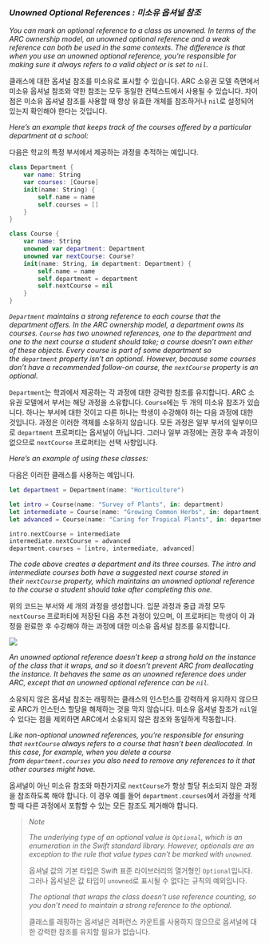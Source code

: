 ### *Unowned Optional References : 미소유 옵셔널 참조*

*You can mark an optional reference to a class as unowned. In terms of the ARC ownership model, an unowned optional reference and a weak reference can both be used in the same contexts. The difference is that when you use an unowned optional reference, you’re responsible for making sure it always refers to a valid object or is set to `nil`.*

클래스에 대한 옵셔널 참조를 미소유로 표시할 수 있습니다. ARC 소유권 모델 측면에서 미소유 옵셔널 참조와 약한 참조는 모두 동일한 컨텍스트에서 사용될 수 있습니다. 차이점은 미소유 옵셔널 참조를 사용할 때 항상 유효한 개체를 참조하거나 `nil`로 설정되어 있는지 확인해야 한다는 것입니다.

*Here’s an example that keeps track of the courses offered by a particular department at a school:*

다음은 학교의 특정 부서에서 제공하는 과정을 추적하는 예입니다.

```swift
class Department {
    var name: String
    var courses: [Course]
    init(name: String) {
        self.name = name
        self.courses = []
    }
}

class Course {
    var name: String
    unowned var department: Department
    unowned var nextCourse: Course?
    init(name: String, in department: Department) {
        self.name = name
        self.department = department
        self.nextCourse = nil
    }
}
```

*`Department` maintains a strong reference to each course that the department offers. In the ARC ownership model, a department owns its courses. `Course` has two unowned references, one to the department and one to the next course a student should take; a course doesn’t own either of these objects. Every course is part of some department so the `department` property isn’t an optional. However, because some courses don’t have a recommended follow-on course, the `nextCourse` property is an optional.*

`Department`는 학과에서 제공하는 각 과정에 대한 강력한 참조를 유지합니다. ARC 소유권 모델에서 부서는 해당 과정을 소유합니다. `Course`에는 두 개의 미소유 참조가 있습니다. 하나는 부서에 대한 것이고 다른 하나는 학생이 수강해야 하는 다음 과정에 대한 것입니다. 과정은 이러한 객체를 소유하지 않습니다. 모든 과정은 일부 부서의 일부이므로 `department` 프로퍼티는 옵셔널이 아닙니다. 그러나 일부 과정에는 권장 후속 과정이 없으므로 `nextCourse` 프로퍼티는 선택 사항입니다.

*Here’s an example of using these classes:*

다음은 이러한 클래스를 사용하는 예입니다.

```swift
let department = Department(name: "Horticulture")

let intro = Course(name: "Survey of Plants", in: department)
let intermediate = Course(name: "Growing Common Herbs", in: department)
let advanced = Course(name: "Caring for Tropical Plants", in: department)

intro.nextCourse = intermediate
intermediate.nextCourse = advanced
department.courses = [intro, intermediate, advanced]
```

*The code above creates a department and its three courses. The intro and intermediate courses both have a suggested next course stored in their `nextCourse` property, which maintains an unowned optional reference to the course a student should take after completing this one.*

위의 코드는 부서와 세 개의 과정을 생성합니다. 입문 과정과 중급 과정 모두 `nextCourse` 프로퍼티에 저장된  다음 추천 과정이 있으며, 이 프로퍼티는 학생이 이 과정을 완료한 후 수강해야 하는 과정에 대한 미소유 옵셔널 참조를 유지합니다.

*![](https://docs.swift.org/swift-book/images/unownedOptionalReference@2x.png)*

*An unowned optional reference doesn’t keep a strong hold on the instance of the class that it wraps, and so it doesn’t prevent ARC from deallocating the instance. It behaves the same as an unowned reference does under ARC, except that an unowned optional reference can be `nil`.*

소유되지 않은 옵셔널 참조는 래핑하는 클래스의 인스턴스를 강력하게 유지하지 않으므로 ARC가 인스턴스 할당을 해제하는 것을 막지 않습니다. 미소유 옵셔널 참조가 `nil`일 수 있다는 점을 제외하면 ARC에서 소유되지 않은 참조와 동일하게 작동합니다.

*Like non-optional unowned references, you’re responsible for ensuring that `nextCourse` always refers to a course that hasn’t been deallocated. In this case, for example, when you delete a course from `department.courses` you also need to remove any references to it that other courses might have.*

옵셔널이 아닌 미소유 참조와 마찬가지로 `nextCourse`가 항상 할당 취소되지 않은 과정을 참조하도록 해야 합니다. 이 경우 예를 들어 `department.courses`에서 과정을 삭제할 때 다른 과정에서 포함할 수 있는 모든 참조도 제거해야 합니다.

> *Note*
> 
> *The underlying type of an optional value is `Optional`, which is an enumeration in the Swift standard library. However, optionals are an exception to the rule that value types can’t be marked with `unowned`.*
> 
> 옵셔널 값의 기본 타입은 Swift 표준 라이브러리의 열거형인 `Optional`입니다. 그러나 옵셔널은 값 타입이 `unowned`로 표시될 수 없다는 규칙의 예외입니다.
> 
> *The optional that wraps the class doesn’t use reference counting, so you don’t need to maintain a strong reference to the optional.*
> 
> 클래스를 래핑하는 옵셔널은 레퍼런스 카운트를 사용하지 않으므로 옵셔널에 대한 강력한 참조를 유지할 필요가 없습니다.


